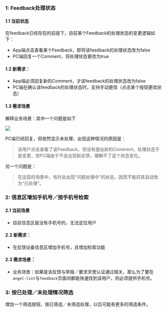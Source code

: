 ###  1: Feedback处理状态   

#### 1.1 当前状态
在feedback已经存在的前提下，目前某个Feedback的处理状态的变更逻辑如下：

* App端点击查看某个Feedback，即将该feedback的处理状态改为false
* PC端回复一个Comment，将处理状态更改为true

#### 1.2 新需求：
* App端必须回复新的Comment，才该feedback的处理状态改为false
* PC端在确认该feedback的处理状态时，支持手动更改（点击某个按钮更改状态）

#### 1.3 需求场景
解释业务场景：其中一个问题是如下 

![](http://cdn.withme.cn/withme.back.u.b3740790a667e6943df413fca60d1bea.png)  

PC端已经回复，但依然显示未处理，出现这种情况的原因是：

> 该用户点击查看了该Feedback，但没有提出新的Comment，处理状态于是变更，但PC端由于不会出现新反馈，理解不了这个状态变化。

另一个问题是：
> 在运营的场景中，有时会出现“问题处理中”的状态，因而不能将其自动改为“已处理"。


### 2: 信息区增加手机号／按手机号检索

#### 2.1 当前场景
* 目前信息区是没有手机号的，无法定位用户

#### 2.2 新需求：

* 在反馈设备信息区增加手机号，且增加检索功能

#### 2.3 需求场景：
* 业务场景：如果是该反馈与举报／要求天使认证通过相关，那么为了要在`angel-list`与`feedback`页面间都能快速找到该用户，则必须提供手机号。


### 3: 按已处理／未处理情况筛选

增加一个筛选按钮，按已筛选／未筛选处理，以后可能有更多的筛选条件。
